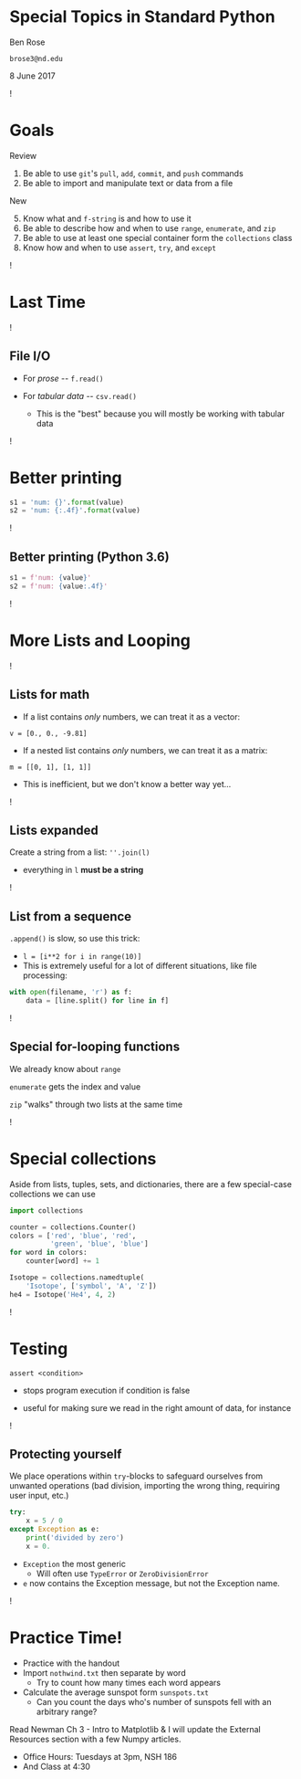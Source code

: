 # Special Topics in Standard Python

Ben Rose

`brose3@nd.edu`

8 June 2017

!

# Goals

Review

1. Be able to use `git`'s `pull`, `add`, `commit`, and `push` commands
3. Be able to import and manipulate text or data from a file

New

5. Know what and `f-string` is and how to use it
4. Be able to describe how and when to use `range`, `enumerate`, and `zip`
6. Be able to use at least one special container form the `collections` class
7. Know how and when to use `assert`, `try`, and `except`

!

# Last Time

!

## File I/O

* For *prose* -- `f.read()`

* For *tabular data* -- `csv.read()`
    - This is the "best" because you will mostly be working with tabular data

!

# Better printing

```python
s1 = 'num: {}'.format(value)
s2 = 'num: {:.4f}'.format(value)
```

!

## Better printing (Python 3.6)

```python
s1 = f'num: {value}'
s2 = f'num: {value:.4f}'
```

!

# More Lists and Looping

!

## Lists for math

- If a list contains *only* numbers, we can treat it as a vector:

`v = [0., 0., -9.81]`

- If a nested list contains *only* numbers, we can treat it as a matrix:

`m = [[0, 1], [1, 1]]`

- This is inefficient, but we don't know a better way yet...

!

## Lists expanded

Create a string from a list: `''.join(l)`

- everything in `l` **must be a string**

!

## List from a sequence

`.append()` is slow, so use this trick: 

- `l = [i**2 for i in range(10)]`
- This is extremely useful for a lot of different situations, like file
    processing:

```python
with open(filename, 'r') as f:
    data = [line.split() for line in f]
```

!

## Special for-looping functions

We already know about `range`

`enumerate` gets the index and value

`zip` "walks" through two lists at the same time

!

# Special collections

Aside from lists, tuples, sets, and dictionaries, there are a few special-case
collections we can use

```python
import collections

counter = collections.Counter()
colors = ['red', 'blue', 'red',
          'green', 'blue', 'blue']
for word in colors:
    counter[word] += 1

Isotope = collections.namedtuple(
    'Isotope', ['symbol', 'A', 'Z'])
he4 = Isotope('He4', 4, 2)
```

!

# Testing

`assert <condition>`

- stops program execution if condition is false

- useful for making sure we read in the right amount of data, for instance

!

## Protecting yourself

We place operations within `try`-blocks to safeguard ourselves from unwanted
operations (bad division, importing the wrong thing, requiring user input, etc.)

```python
try:
    x = 5 / 0
except Exception as e:
    print('divided by zero')
    x = 0.
```

* `Exception`  the most generic 
    - Will often use `TypeError` or `ZeroDivisionError`
* `e` now contains the Exception message, but not the Exception name.

!

# Practice Time!

- Practice with the handout
- Import `nothwind.txt` then separate by word
    + Try to count how many times each word appears
- Calculate the average sunspot form `sunspots.txt` 
    + Can you count the days who's number of sunspots fell with an arbitrary range?

Read Newman Ch 3 - Intro to Matplotlib & I will update the External Resources section with a few Numpy articles.

* Office Hours: Tuesdays at 3pm, NSH 186
* And Class at 4:30